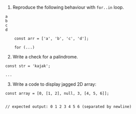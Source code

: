 1. Reproduce the following behaviour with `for..in` loop.

```
a
b
c
d
```

```
	const arr = ['a', 'b', 'c', 'd'];

	for (...)

```

2. Write a check for a palindrome.
```
const str = 'kajak';

...
```

3. Write a code to display jagged 2D array:
```
const array = [0, [1, 2], null, 3, [4, 5, 6]];


// expected output: 0 1 2 3 4 5 6 (separated by newline)
```